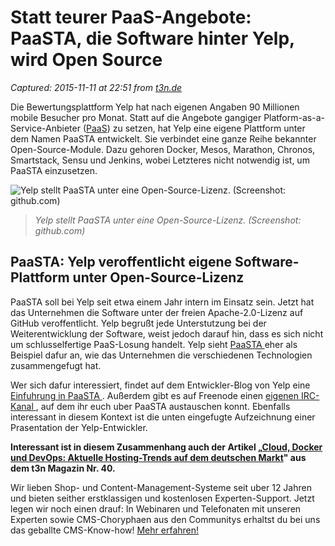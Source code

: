 # Statt teurer PaaS-Angebote: PaaSTA, die Software hinter Yelp, wird Open Source

_Captured: 2015-11-11 at 22:51 from [t3n.de](http://t3n.de/news/statt-teurer-paas-angebote-655386/?utm_source=feedburner+t3n+News+12.000er&utm_medium=feed&utm_campaign=Feed%3A+aktuell%2Ffeeds%2Frss+%28t3n+News%29)_

Die Bewertungsplattform Yelp hat nach eigenen Angaben 90 Millionen mobile Besucher pro Monat. Statt auf die Angebote gangiger Platform-as-a-Service-Anbieter ([PaaS](http://t3n.de/news/cloud-buzzwords-575602/)) zu setzen, hat Yelp eine eigene Plattform unter dem Namen PaaSTA entwickelt. Sie verbindet eine ganze Reihe bekannter Open-Source-Module. Dazu gehoren Docker, Mesos, Marathon, Chronos, Smartstack, Sensu und Jenkins, wobei Letzteres nicht notwendig ist, um PaaSTA einzusetzen.

![Yelp stellt PaaSTA unter eine Open-Source-Lizenz. \(Screenshot: github.com\)](http://t3n.de/news/wp-content/uploads/2015/11/yelp_PaaSTA_open-source_github-595x312.jpg)

> _Yelp stellt PaaSTA unter eine Open-Source-Lizenz. (Screenshot: github.com)_

## PaaSTA: Yelp veroffentlicht eigene Software-Plattform unter Open-Source-Lizenz

PaaSTA soll bei Yelp seit etwa einem Jahr intern im Einsatz sein. Jetzt hat das Unternehmen die Software unter der freien Apache-2.0-Lizenz auf GitHub veroffentlicht. Yelp begrußt jede Unterstutzung bei der Weiterentwicklung der Software, weist jedoch darauf hin, dass es sich nicht um schlusselfertige PaaS-Losung handelt. Yelp sieht [PaaSTA ](https://github.com/Yelp/paasta) eher als Beispiel dafur an, wie das Unternehmen die verschiedenen Technologien zusammengefugt hat.

Wer sich dafur interessiert, findet auf dem Entwickler-Blog von Yelp eine [Einfuhrung in PaaSTA ](http://engineeringblog.yelp.com/2015/11/introducing-paasta-an-open-platform-as-a-service.html). Außerdem gibt es auf Freenode einen [eigenen IRC-Kanal ](http://webchat.freenode.net/?channels=%23paasta), auf dem ihr euch uber PaaSTA austauschen konnt. Ebenfalls interessant in diesem Kontext ist die unten eingefugte Aufzeichnung einer Prasentation der Yelp-Entwickler.

**Interessant ist in diesem Zusammenhang auch der Artikel „[Cloud, Docker und DevOps: Aktuelle Hosting-Trends auf dem deutschen Markt](http://t3n.de/magazin/aktuelle-hosting-trends-deutschen-markt-cloud-docker-239028/)" aus dem t3n Magazin Nr. 40.**

Wir lieben Shop- und Content-Management-Systeme seit uber 12 Jahren und bieten seither erstklassigen und kostenlosen Experten-Support. Jetzt legen wir noch einen drauf: In Webinaren und Telefonaten mit unseren Experten sowie CMS-Choryphaen aus den Communitys erhaltst du bei uns das geballte CMS-Know-how! [ Mehr erfahren!](http://guruads.de/api/click/56372fa1497959ee1600003e)
